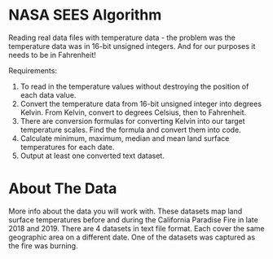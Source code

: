 # NASA SEES Algorithm
Reading real data files with temperature data - the problem was the temperature data was in 16-bit unsigned integers. And for our purposes it needs to be in Fahrenheit! 

Requirements:

1.  To read in the temperature values without destroying the position of each data value.
2.  Convert the temperature data from 16-bit unsigned integer into degrees Kelvin. From Kelvin, convert to degrees Celsius, then to Fahrenheit.
3.  There are conversion formulas for converting Kelvin into  our target temperature scales. Find the formula and convert them into code.
4.  Calculate minimum, maximum, median and mean land surface temperatures for each date.
5.  Output at least one converted text dataset.

# About The Data
More info about the data you will work with. These datasets map land surface temperatures before and during the California Paradise Fire in late 2018 and 2019. There are 4 datasets in text file format. Each cover the same geographic area on a different date. One of the datasets was captured as the fire was burning.
